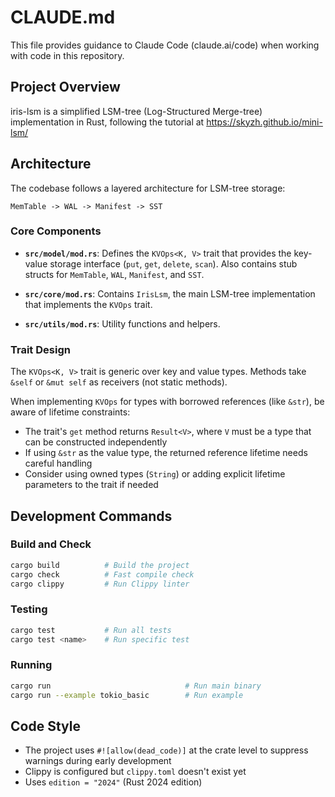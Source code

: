 # CLAUDE.md

This file provides guidance to Claude Code (claude.ai/code) when working with code in this repository.

## Project Overview

iris-lsm is a simplified LSM-tree (Log-Structured Merge-tree) implementation in Rust, following the tutorial at https://skyzh.github.io/mini-lsm/

## Architecture

The codebase follows a layered architecture for LSM-tree storage:

```plain
MemTable -> WAL -> Manifest -> SST
```

### Core Components

- **`src/model/mod.rs`**: Defines the `KVOps<K, V>` trait that provides the key-value storage interface (`put`, `get`, `delete`, `scan`). Also contains stub structs for `MemTable`, `WAL`, `Manifest`, and `SST`.

- **`src/core/mod.rs`**: Contains `IrisLsm`, the main LSM-tree implementation that implements the `KVOps` trait.

- **`src/utils/mod.rs`**: Utility functions and helpers.

### Trait Design

The `KVOps<K, V>` trait is generic over key and value types. Methods take `&self` or `&mut self` as receivers (not static methods).

When implementing `KVOps` for types with borrowed references (like `&str`), be aware of lifetime constraints:

- The trait's `get` method returns `Result<V>`, where `V` must be a type that can be constructed independently
- If using `&str` as the value type, the returned reference lifetime needs careful handling
- Consider using owned types (`String`) or adding explicit lifetime parameters to the trait if needed

## Development Commands

### Build and Check

```bash
cargo build          # Build the project
cargo check          # Fast compile check
cargo clippy         # Run Clippy linter
```

### Testing

```bash
cargo test           # Run all tests
cargo test <name>    # Run specific test
```

### Running

```bash
cargo run                              # Run main binary
cargo run --example tokio_basic        # Run example
```

## Code Style

- The project uses `#![allow(dead_code)]` at the crate level to suppress warnings during early development
- Clippy is configured but `clippy.toml` doesn't exist yet
- Uses `edition = "2024"` (Rust 2024 edition)
